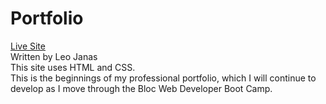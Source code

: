 # Portfolio
<a href="https://leojanas.github.io/portfolio/">Live Site</a>
<br>
Written by Leo Janas
<br>
This site uses HTML and CSS.
<br>
This is the beginnings of my professional portfolio, which I will continue to develop as I move through the Bloc Web Developer Boot Camp.

